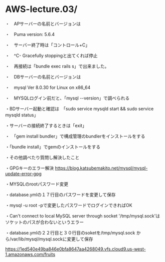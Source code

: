 # AWS-lecture.03/

・　APサーバーの名前とバージョンは

・　Puma version: 5.6.4 

・　サーバー終了時は「コントロール+C」

・　^C- Gracefully stoppingと出てくれば停止

・　再接続は「bundle exec rails s」で出来ました。


・　DBサーバーの名前とバージョンは

・　mysql  Ver 8.0.30 for Linux on x86_64 

・　MYSQLログイン前だと、「mysql --version」で調べられる

・BDサーバー起動と確認は　「sudo service mysqld start && sudo service mysqld status」

・サーバーの接続終了するときは「exit」

・　「gem install bundler」で構成管理のbundlerをインストールをする

・「bundle install」でgemのインストールをする

・その他調べたり質問し解決したこと

・GPGキーのエラー解決
https://blog.katsubemakito.net/mysql/mysql-update-error-gpg

・MYSQLのrootパスワード変更

・database.ymlの１７行目のパスワードを変更して保存

・mysql -u root -pで変更したパスワードでログインできればOK

・Can't connect to local MySQL server through socket '/tmp/mysql.sock'はソケットのパスが合わないというエラー

・database.ymlの２２行目と３０行目のsoketを/tmp/mysql.sock から/var/lib/mysql/mysql.sockに変更して保存



https://1ed540e49ba846e0bfa8647aa4268049.vfs.cloud9.us-west-1.amazonaws.com/fruits
